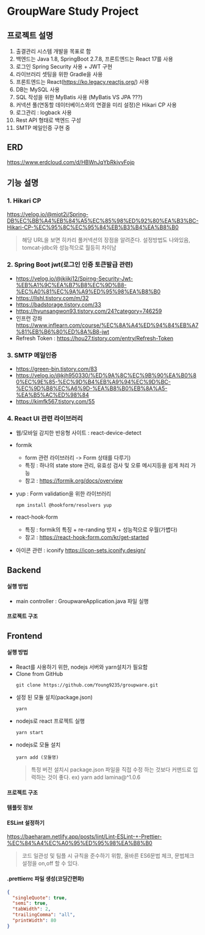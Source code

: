 # GroupWare Study Project

## 프로젝트 설명
1. 출결관리 시스템 개발을 목표로 함 
2. 백엔드는 Java 1.8, SpringBoot 2.7.8, 프론트엔드는 React 17를 사용 
3. 로그인 Spring Security 사용 + JWT 구현 
4. 라이브러리 셋팅을 위한 Gradle을 사용 
5. 프론트엔드는 React(https://ko.legacy.reactjs.org/) 사용 
6. DB는 MySQL 사용 
7. SQL 작성을 위한 MyBatis 사용 (MyBatis VS JPA ???)
8. 커넥션 풀(연동할 데이터베이스와의 연결을 미리 설정)은 Hikari CP 사용 
9. 로그관리 : logback 사용 
10. Rest API 형태로 백엔드 구성
11. SMTP 메일인증 구현 중

## ERD
https://www.erdcloud.com/d/HBWnJqYbRkjvvFojp

## 기능 설명
### 1. Hikari CP
https://velog.io/@miot2j/Spring-DB%EC%BB%A4%EB%84%A5%EC%85%98%ED%92%80%EA%B3%BC-Hikari-CP-%EC%95%8C%EC%95%84%EB%B3%B4%EA%B8%B0
> 해당 URL을 보면 히카리 풀커넥션의 장점을 알려준다. 설정방법도 나와있음, tomcat-jdbc와 성능적으로 월등히 차이남

### 2. Spring Boot jwt(로그인 인증 토큰발급 관련)
- https://velog.io/@jkijki12/Spirng-Security-Jwt-%EB%A1%9C%EA%B7%B8%EC%9D%B8-%EC%A0%81%EC%9A%A9%ED%95%98%EA%B8%B0
- https://llshl.tistory.com/m/32
- https://badstorage.tistory.com/33
- https://hyunsangwon93.tistory.com/24?category=746259
- 인프런 강좌 https://www.inflearn.com/course/%EC%8A%A4%ED%94%84%EB%A7%81%EB%B6%80%ED%8A%B8-jwt
- Refresh Token : https://hou27.tistory.com/entry/Refresh-Token

### 3. SMTP 메일인증
- https://green-bin.tistory.com/83
- https://velog.io/@kjh950330/%ED%9A%8C%EC%9B%90%EA%B0%80%EC%9E%85-%EC%9D%B4%EB%A9%94%EC%9D%BC-%EC%9D%B8%EC%A6%9D-%EA%B8%B0%EB%8A%A5-%EA%B5%AC%ED%98%84
- https://kimfk567.tistory.com/55

### 4. React UI 관련 라이브러리
- 웹/모바일 감지한 반응형 사이트 : react-device-detect
- formik
  - form 관련 라이브러리 -> Form 상태를 다루기)
  - 특징 : 하나의 state store 관리, 유효성 검사 및 오류 메시지등을 쉽게 처리 가능
  - 참고 : https://formik.org/docs/overview
- yup : Form validation을 위한 라이브러리
  ```txt
  npm install @hookform/resolvers yup
  ```
- react-hook-form
  - 특징 : formik의 특징 + re-randing 방지 + 성능적으로 우월(가볍다)
  - 참고 : https://react-hook-form.com/kr/get-started

- 아이콘 관련 : iconify https://icon-sets.iconify.design/

## Backend
#### 실행 방법 
- main controller : GroupwareApplication.java 파일 실행

#### 프로젝트 구조

## Frontend
#### 실행 방법 
- React를 사용하기 위한, nodejs 서버와 yarn설치가 필요함
- Clone from GitHub
  ````
  git clone https://github.com/Young9235/groupware.git
  ````
- 설정 된 모듈 설치(package.json)
  ````
  yarn 
  ````
- nodejs로 react 프로젝트 실행
  ````    
  yarn start
  ````
- nodejs로 모듈 설치
  ````
  yarn add (모듈명)
  ````
  > 특정 버전 설치시 package.json 파일을 직접 수정 하는 것보다 커맨드로 입력하는 것이 좋다. ex) yarn add lamina@^1.0.6
  
#### 프로젝트 구조
#### 템플릿 정보
#### ESLint 설정하기 
https://baeharam.netlify.app/posts/lint/Lint-ESLint-+-Prettier-%EC%84%A4%EC%A0%95%ED%95%98%EA%B8%B0
> 코드 일관성 및 팀플 시 규칙을 준수하기 위함, 올바른 ES6문법 체크, 문법체크 설정을 on,off 할 수 있다.
#### .prettierrc 파일 생성(코딩간편화)
```json
{
  "singleQuote": true,
  "semi": true,
  "tabWidth": 2,
  "trailingComma": "all",
  "printWidth": 80
}
```